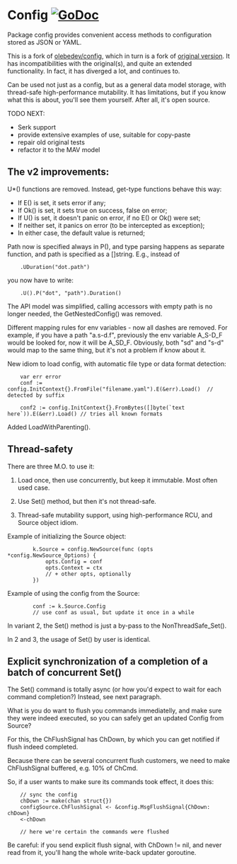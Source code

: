 # Config [![GoDoc](https://godoc.org/github.com/rusriver/config?status.png)](https://godoc.org/github.com/rusriver/config)

Package config provides convenient access methods to configuration
stored as JSON or YAML.

This is a fork of [olebedev/config](https://github.com/olebedev/config),
which in turn is a fork of [original version](https://github.com/moraes/config).
It has incompatibilities with the original(s), and quite an extended functionality.
In fact, it has diverged a lot, and continues to.

Can be used not just as a config, but as a general data model storage, with
thread-safe high-performance mutability. It has limitations, but if you know
what this is about, you'll see them yourself. After all, it's open source.

TODO NEXT:

- Serk support
- provide extensive examples of use, suitable for copy-paste
- repair old original tests
- refactor it to the MAV model

## The v2 improvements:

U*() functions are removed. Instead, get-type functions behave this way:

- If E() is set, it sets error if any;
- If Ok() is set, it sets true on success, false on error;
- If U() is set, it doesn't panic on error, if no E() or Ok() were set;
- If neither set, it panics on error (to be intercepted as exception);
- In either case, the default value is returned;

Path now is specified always in P(), and type parsing happens as separate function,
and path is specified as a []string. E.g., instead of

```
    .UDuration("dot.path")
```

you now have to write:

```
    .U().P("dot", "path").Duration()
```

The API model was simplified, calling accessors with empty path is no longer needed,
the GetNestedConfig() was removed.

Different mapping rules for env variables - now all dashes are removed. For example,
if you have a path "a.s-d.f", previously the env variable A_S-D_F would be looked for,
now it will be A_SD_F. Obviously, both "sd" and "s-d" would map to the same thing,
but it's not a problem if know about it.

New idiom to load config, with automatic file type or data format detection:

```
    var err error
    conf := config.InitContext{}.FromFile("filename.yaml").E(&err).Load()  // detected by suffix

    conf2 := config.InitContext{}.FromBytes([]byte(`text here`)).E(&err).Load() // tries all known formats
```

Added LoadWithParenting().

## Thread-safety

There are three M.O. to use it:

1) Load once, then use concurrently, but keep it immutable. Most often used case.

2) Use Set() method, but then it's not thread-safe.

3) Thread-safe mutability support, using high-performance RCU, and Source object idiom.

Example of initializing the Source object:

```
        k.Source = config.NewSource(func (opts *config.NewSource_Options) {
            opts.Config = conf
            opts.Context = ctx
            // + other opts, optionally
        })
```

Example of using the config from the Source:

```
        conf := k.Source.Config
        // use conf as usual, but update it once in a while
```

In variant 2, the Set() method is just a by-pass to the NonThreadSafe_Set().

In 2 and 3, the usage of Set() by user is identical.

## Explicit synchronization of a completion of a batch of concurrent Set()

The Set() command is totally async (or how you'd expect to wait for each command completion?)
Instead, see next paragraph.
        
What is you do want to flush you commands immediatelly, and make sure they were indeed
executed, so you can safely get an updated Config from Source?

For this, the ChFlushSignal has ChDown, by which you can get notified if flush indeed
completed.

Because there can be several concurrent flush customers, we need to make ChFlushSignal
buffered, e.g. 10% of ChCmd.

So, if a user wants to make sure its commands took effect, it does this:

```
	// sync the config
	chDown := make(chan struct{})
	configSource.ChFlushSignal <- &config.MsgFlushSignal{ChDown: chDown}
	<-chDown
	
	// here we're certain the commands were flushed
```

Be careful: if you send explicit flush signal, with ChDown != nil, and never read from it,
you'll hang the whole write-back updater goroutine.

